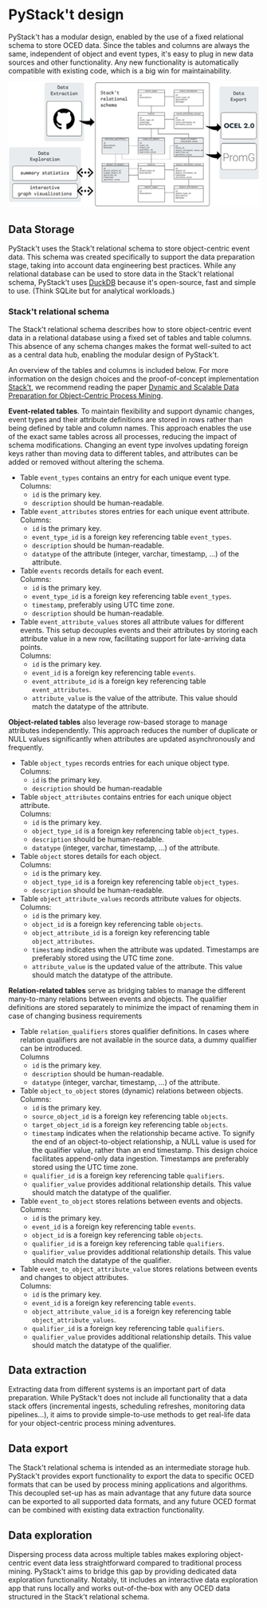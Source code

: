 # PyStack't design

PyStack't has a modular design, enabled by the use of a fixed relational schema to store OCED data. Since the tables and columns are always the same, independent of object and event types, it's easy to plug in new data sources and other functionality. Any new functionality is automatically compatible with existing code, which is a big win for maintainability.

![PyStack't has a modular design.](../../assets/images/pystackt_architecture.png)

## Data Storage

PyStack't uses the Stack't relational schema to store object-centric event data. This schema was created specifically to support the data preparation stage, taking into account data engineering best practices.
While any relational database can be used to store data in the Stack't relational schema, PyStack't uses [DuckDB](https://duckdb.org/) because it's open-source, fast and simple to use. (Think SQLite but for analytical workloads.)

### Stack't relational schema

The Stack't relational schema describes how to store object-centric event data in a relational database using a fixed set of tables and table columns. This absence of any schema changes makes the format well-suited to act as a central data hub, enabling the modular design of PyStack't.

An overview of the tables and columns is included below. For more information on the design choices and the proof-of-concept implementation [Stack't](https://github.com/LienBosmans/stack-t), we recommend reading the paper [Dynamic and Scalable Data Preparation for Object-Centric Process Mining](https://arxiv.org/abs/2410.00596).

**Event-related tables**. To maintain flexibility and support dynamic changes, event types and their attribute definitions are stored in rows rather than being defined by table and column names. This approach enables the use of the exact same tables across all processes, reducing the impact of schema modifications. Changing an event type involves updating foreign keys rather than moving data to different tables, and attributes can be added or removed without altering the schema.
- Table `event_types` contains an entry for each unique event type. \
    Columns: 
    -   `id` is the primary key.
    -   `description` should be human-readable.
-   Table `event_attributes` stores entries for each unique event attribute. \
    Columns:
    -   `id` is the primary key.
    -   `event_type_id` is a foreign key referencing table `event_types`.
    -   `description` should be human-readable.
    -   `datatype` of the attribute (integer, varchar, timestamp, ...) of the attribute.
-   Table `events` records details for each event. \
    Columns:
    -   `id` is the primary key.
    -   `event_type_id` is a foreign key referencing table `event_types`.
    -   `timestamp`, preferably using UTC time zone.
    -   `description` should be human-readable.
-   Table `event_attribute_values` stores all attribute values for different events. This setup decouples events and their attributes by storing each attribute value in a new row, facilitating support for late-arriving data points. \
    Columns:
    -   `id` is the primary key.
    -   `event_id` is a foreign key referencing table `events`.
    -   `event_attribute_id` is a foreign key referencing table `event_attributes`.
    -   `attribute_value` is the value of the attribute. This value should match the datatype of the attribute.

**Object-related tables** also leverage row-based storage to manage attributes independently. This approach reduces the number of duplicate or NULL values significantly when attributes are updated asynchronously and frequently.
-   Table `object_types` records entries for each unique object type.\
    Columns:
    -   `id` is the primary key.
    -   `description` should be human-readable
-   Table `object_attributes` contains entries for each unique object attribute. \
    Columns:
    -   `id` is the primary key.
    -   `object_type_id` is a foreign key referencing table `object_types`.
    -   `description` should be human-readable.
    -   `datatype` (integer, varchar, timestamp, ...) of the attribute.
-   Table `object` stores details for each object.\
    Columns:
    -   `id` is the primary key.
    -   `object_type_id` is a foreign key referencing table `object_types`.
    -   `description` should be human-readable.
-   Table `object_attribute_values` records attribute values for objects.\
    Columns: 
    -   `id` is the primary key.
    -   `object_id` is a foreign key referencing table `objects`.
    -   `object_attribute_id` is a foreign key referencing table `object_attributes`.
    -   `timestamp` indicates when the attribute was updated. Timestamps are preferably stored using the UTC time zone.
    -   `attribute_value` is the updated value of the attribute. This value should match the datatype of the attribute.

**Relation-related tables** serve as bridging tables to manage the different many-to-many relations between events and objects. The qualifier definitions are stored separately to minimize the impact of renaming them in case of changing business requirements 
-   Table `relation_qualifiers` stores qualifier definitions. In cases where relation qualifiers are not available in the source data, a dummy qualifier can be introduced.\
    Columns
    -   `id` is the primary key.
    -   `description` should be human-readable.
    -   `datatype` (integer, varchar, timestamp, ...) of the attribute.
-   Table `object_to_object` stores (dynamic) relations between objects.\
    Columns:
    -   `id` is the primary key.
    -   `source_object_id` is a foreign key referencing table `objects`.
    -   `target_object_id` is a foreign key referencing table `objects`.
    -   `timestamp` indicates when the relationship became active. To signify the end of an object-to-object relationship, a NULL value is used for the qualifier value, rather than an end timestamp. This design choice facilitates append-only data ingestion. Timestamps are preferably stored using the UTC time zone.
    -   `qualifier_id` is a foreign key referencing table `qualifiers`.
    -   `qualifier_value` provides additional relationship details. This value should match the datatype of the qualifier.
-   Table `event_to_object` stores relations between events and objects.\
    Columns:
    -   `id` is the primary key.
    -   `event_id` is a foreign key referencing table `events`.
    -   `object_id` is a foreign key referencing table `objects`.
    -   `qualifier_id` is a foreign key referencing table `qualifiers`.
    -   `qualifier_value` provides additional relationship details. This value should match the datatype of the qualifier.
-   Table `event_to_object_attribute_value` stores relations between events and changes to object attributes.\
    Columns:
    -   `id` is the primary key.
    -   `event_id` is a foreign key referencing table `events`.
    -   `object_attribute_value_id` is a foreign key referencing table `object_attribute_values`.
    -   `qualifier_id` is a foreign key referencing table `qualifiers`.
    -   `qualifier_value` provides additional relationship details. This value should match the datatype of the qualifier.


## Data extraction

Extracting data from different systems is an important part of data preparation. While PyStack't does not include all functionality that a data stack offers (incremental ingests, scheduling refreshes, monitoring data pipelines...), it aims to provide simple-to-use methods to get real-life data for your object-centric process mining adventures.

## Data export

The Stack't relational schema is intended as an intermediate storage hub. PyStack't provides export functionality to export the data to specific OCED formats that can be used by process mining applications and algorithms. This decoupled set-up has as main advantage that any future data source can be exported to all supported data formats, and any future OCED format can be combined with existing data extraction functionality.

## Data exploration

Dispersing process data across multiple tables makes exploring object-centric event data less straightforward compared to traditional process mining. PyStack't aims to bridge this gap by providing dedicated data exploration functionality. Notably, tit includes an interactive data exploration app that runs locally and works out-of-the-box with any OCED data structured in the Stack't relational schema.
